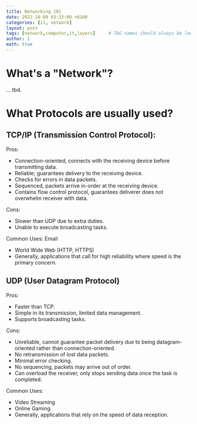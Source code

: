 ```yaml
---
title: Networking 101
date: 2022-10-09 03:33:00 +0100
categories: [it, network]
layout: post
tags: [network,computer,it,layers]     # TAG names should always be lowercase
author: 1
math: true
---
```


# What's a "Network"?

... tbd.

# What Protocols are usually used?

## TCP/IP (Transmission Control Protocol):

Pros:
- Connection-oriented, connects with the receiving device before transmitting data.
- Reliable; guarantees delivery to the receiving device.
- Checks for errors in data packets.
- Sequenced, packets arrive in-order at the receiving device.
- Contains flow control protocol, guarantees deliverer does not overwhelm receiver with data.

Cons:
- Slower than UDP due to extra duties.
- Unable to execute broadcasting tasks.

Common Uses:
   Email
- World Wide Web (HTTP, HTTPS)
- Generally, applications that call for high reliability where speed is the primary concern.


## UDP (User Datagram Protocol)

Pros:
- Faster than TCP.
- Simple in its transmission, limited data management.
- Supports broadcasting tasks.

Cons:
- Unreliable, cannot guarantee packet delivery due to being datagram-oriented rather than connection-oriented.
- No retransmission of lost data packets.
- Minimal error checking.
- No sequencing, packets may arrive out of order.
- Can overload the receiver, only stops sending data once the task is completed.

Common Uses:
- Video Streaming
- Online Gaming
- Generally, applications that rely on the speed of data reception.
